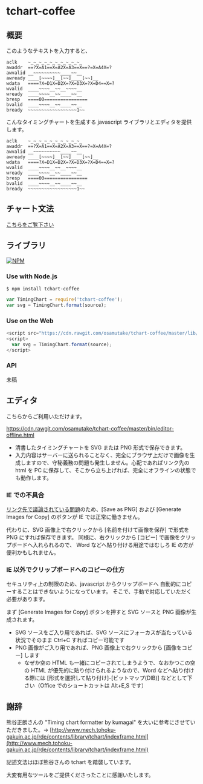 tchart-coffee
================

概要
----------------

このようなテキストを入力すると、

```nohighlight
aclk    ~_~_~_~_~_~_~_~_~_~_
awaddr  ==?X=A1==X=A2X=A3==X==?=X=A4X=?
awvalid __~~~~~~~~~~____~~__
awready ____[~~~~]__[~~]____[~~]__
wdata   ====?X=D1X=D2X=?X=D3X=?X=D4==X=?
wvalid  ____~~~~__~~__~~~~__
wready  ____~~~~__~~____~~__
bresp   ====00================
bvalid  ____~~~~__~~____~~__
bready  ~~~~~~~~~~~~~~~~~~1~~
```

こんなタイミングチャートを生成する javascript ライブラリとエディタを提供します。

```tchart2svg
aclk    ~_~_~_~_~_~_~_~_~_~_
awaddr  ==?X=A1==X=A2X=A3==X==?=X=A4X=?
awvalid __~~~~~~~~~~____~~__
awready ____[~~~~]__[~~]____[~~]__
wdata   ====?X=D1X=D2X=?X=D3X=?X=D4==X=?
wvalid  ____~~~~__~~__~~~~__
wready  ____~~~~__~~____~~__
bresp   ====00================
bvalid  ____~~~~__~~____~~__
bready  ~~~~~~~~~~~~~~~~~~1~~
```

チャート文法
----------------

[こちらをご覧下さい](syntax.html)

ライブラリ
----------------

[![NPM](https://nodei.co/npm/tchart-coffee.png?downloads=true&downloadRank=true)](https://www.npmjs.com/package/tchart-coffee)

### Use with Node.js

    $ npm install tchart-coffee


```javascript
var TimingChart = require('tchart-coffee');
var svg = TimingChart.format(source);
```

### Use on the Web

```javascript
<script src="https://cdn.rawgit.com/osamutake/tchart-coffee/master/lib/tchart-coffee.min.js"></script>
<script>
  var svg = TimingChart.format(source);
</script>
```

### API

未稿

エディタ
----------------

こちらからご利用いただけます。

<a href="https://cdn.rawgit.com/osamutake/tchart-coffee/master/bin/editor-offline.html" target="_blank">https://cdn.rawgit.com/osamutake/tchart-coffee/master/bin/editor-offline.html</a>

* 清書したタイミングチャートを SVG または PNG 形式で保存できます。
* 入力内容はサーバーに送られることなく、完全にブラウザ上だけで画像を生成しますので、守秘義務の問題も発生しません。心配であればリンク先の html を PC に保存して、そこから立ち上げれば、完全にオフラインの状態でも動作します。

### IE での不具合

[リンク先で議論されている問題](https://connect.microsoft.com/IE/feedback/details/809823/draw-svg-image-on-canvas-context)のため、[Save as PNG] および [Generate Images for Copy] のボタンが IE では正常に働きません。

代わりに、SVG 画像上で右クリックから [名前を付けて画像を保存] で形式を PNG にすれば保存できます。
同様に、右クリックから [コピー] で画像をクリップボードへ入れられるので、 Word などへ貼り付ける用途ではむしろ IE の方が便利かもしれません。

### IE 以外でクリップボードへのコピーの仕方

セキュリティ上の制限のため、javascript からクリップボードへ 自動的にコピーすることはできないようになっています。 そこで、手動で対応していただく必要があります。

まず [Generate Images for Copy] ボタンを押すと SVG ソースと PNG 画像が生成されます。

* SVG ソースをご入り用であれば、SVG ソースにフォーカスが当たっている状況でそのまま Ctrl+C すればコピー可能です
* PNG 画像がご入り用であれば、PNG 画像上で右クリックから [画像をコピー] します
  * なぜか空の HTML も一緒にコピーされてしまうようで、なおかつこの空の HTML が優先的に貼り付けられるようなので、Word などへ貼り付ける際には [形式を選択して貼り付け]-[ビットマップ(DIB)] などとして下さい（Office でのショートカットは Alt+E,S です）

謝辞
----------------

熊谷正朗さんの "Timing chart formatter by kumagai" を大いに参考にさせていただきました。→
[http://www.mech.tohoku-gakuin.ac.jp/rde/contents/library/tchart/indexframe.html](http://www.mech.tohoku-gakuin.ac.jp/rde/contents/library/tchart/indexframe.html)

記述文法はほぼ熊谷さんの tchart を踏襲しています。

大変有用なツールをご提供くださったことに感謝いたします。
